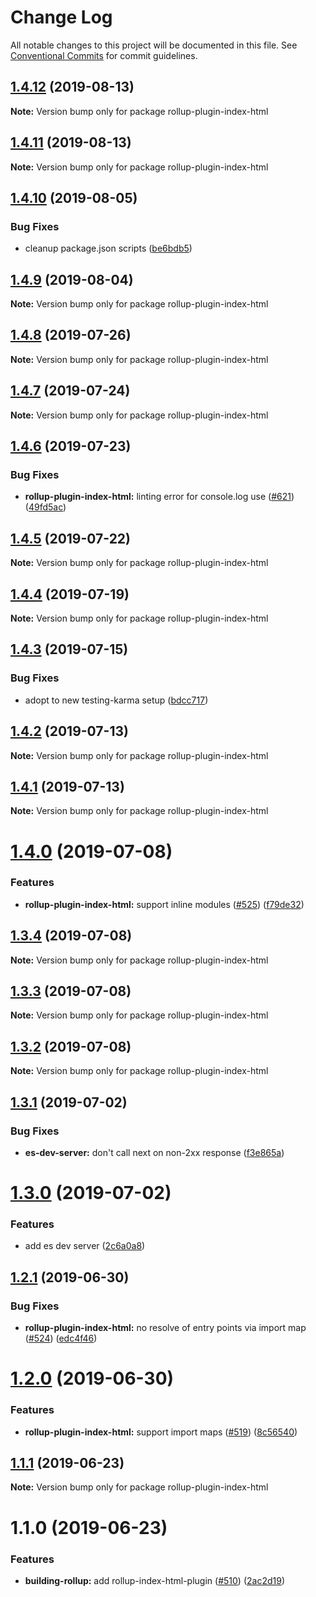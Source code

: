 # Change Log

All notable changes to this project will be documented in this file.
See [Conventional Commits](https://conventionalcommits.org) for commit guidelines.

## [1.4.12](https://github.com/open-wc/open-wc/compare/rollup-plugin-index-html@1.4.11...rollup-plugin-index-html@1.4.12) (2019-08-13)

**Note:** Version bump only for package rollup-plugin-index-html





## [1.4.11](https://github.com/open-wc/open-wc/compare/rollup-plugin-index-html@1.4.10...rollup-plugin-index-html@1.4.11) (2019-08-13)

**Note:** Version bump only for package rollup-plugin-index-html





## [1.4.10](https://github.com/open-wc/open-wc/compare/rollup-plugin-index-html@1.4.9...rollup-plugin-index-html@1.4.10) (2019-08-05)


### Bug Fixes

* cleanup package.json scripts ([be6bdb5](https://github.com/open-wc/open-wc/commit/be6bdb5))





## [1.4.9](https://github.com/open-wc/open-wc/compare/rollup-plugin-index-html@1.4.8...rollup-plugin-index-html@1.4.9) (2019-08-04)

**Note:** Version bump only for package rollup-plugin-index-html





## [1.4.8](https://github.com/open-wc/open-wc/compare/rollup-plugin-index-html@1.4.7...rollup-plugin-index-html@1.4.8) (2019-07-26)

**Note:** Version bump only for package rollup-plugin-index-html





## [1.4.7](https://github.com/open-wc/open-wc/compare/rollup-plugin-index-html@1.4.6...rollup-plugin-index-html@1.4.7) (2019-07-24)

**Note:** Version bump only for package rollup-plugin-index-html





## [1.4.6](https://github.com/open-wc/open-wc/compare/rollup-plugin-index-html@1.4.5...rollup-plugin-index-html@1.4.6) (2019-07-23)


### Bug Fixes

* **rollup-plugin-index-html:** linting error for console.log use ([#621](https://github.com/open-wc/open-wc/issues/621)) ([49fd5ac](https://github.com/open-wc/open-wc/commit/49fd5ac))





## [1.4.5](https://github.com/open-wc/open-wc/compare/rollup-plugin-index-html@1.4.4...rollup-plugin-index-html@1.4.5) (2019-07-22)

**Note:** Version bump only for package rollup-plugin-index-html





## [1.4.4](https://github.com/open-wc/open-wc/compare/rollup-plugin-index-html@1.4.3...rollup-plugin-index-html@1.4.4) (2019-07-19)

**Note:** Version bump only for package rollup-plugin-index-html





## [1.4.3](https://github.com/open-wc/open-wc/compare/rollup-plugin-index-html@1.4.2...rollup-plugin-index-html@1.4.3) (2019-07-15)


### Bug Fixes

* adopt to new testing-karma setup ([bdcc717](https://github.com/open-wc/open-wc/commit/bdcc717))





## [1.4.2](https://github.com/open-wc/open-wc/compare/rollup-plugin-index-html@1.4.1...rollup-plugin-index-html@1.4.2) (2019-07-13)

**Note:** Version bump only for package rollup-plugin-index-html





## [1.4.1](https://github.com/open-wc/open-wc/compare/rollup-plugin-index-html@1.4.0...rollup-plugin-index-html@1.4.1) (2019-07-13)

**Note:** Version bump only for package rollup-plugin-index-html





# [1.4.0](https://github.com/open-wc/open-wc/compare/rollup-plugin-index-html@1.3.4...rollup-plugin-index-html@1.4.0) (2019-07-08)


### Features

* **rollup-plugin-index-html:** support inline modules ([#525](https://github.com/open-wc/open-wc/issues/525)) ([f79de32](https://github.com/open-wc/open-wc/commit/f79de32))





## [1.3.4](https://github.com/open-wc/open-wc/compare/rollup-plugin-index-html@1.3.3...rollup-plugin-index-html@1.3.4) (2019-07-08)

**Note:** Version bump only for package rollup-plugin-index-html





## [1.3.3](https://github.com/open-wc/open-wc/compare/rollup-plugin-index-html@1.3.2...rollup-plugin-index-html@1.3.3) (2019-07-08)

**Note:** Version bump only for package rollup-plugin-index-html





## [1.3.2](https://github.com/open-wc/open-wc/compare/rollup-plugin-index-html@1.3.1...rollup-plugin-index-html@1.3.2) (2019-07-08)

**Note:** Version bump only for package rollup-plugin-index-html





## [1.3.1](https://github.com/open-wc/open-wc/compare/rollup-plugin-index-html@1.3.0...rollup-plugin-index-html@1.3.1) (2019-07-02)


### Bug Fixes

* **es-dev-server:** don't call next on non-2xx response ([f3e865a](https://github.com/open-wc/open-wc/commit/f3e865a))





# [1.3.0](https://github.com/open-wc/open-wc/compare/rollup-plugin-index-html@1.2.1...rollup-plugin-index-html@1.3.0) (2019-07-02)


### Features

* add es dev server ([2c6a0a8](https://github.com/open-wc/open-wc/commit/2c6a0a8))





## [1.2.1](https://github.com/open-wc/open-wc/compare/rollup-plugin-index-html@1.2.0...rollup-plugin-index-html@1.2.1) (2019-06-30)


### Bug Fixes

* **rollup-plugin-index-html:** no resolve of entry points via import map ([#524](https://github.com/open-wc/open-wc/issues/524)) ([edc4f46](https://github.com/open-wc/open-wc/commit/edc4f46))





# [1.2.0](https://github.com/open-wc/open-wc/compare/rollup-plugin-index-html@1.1.1...rollup-plugin-index-html@1.2.0) (2019-06-30)


### Features

* **rollup-plugin-index-html:** support import maps ([#519](https://github.com/open-wc/open-wc/issues/519)) ([8c56540](https://github.com/open-wc/open-wc/commit/8c56540))





## [1.1.1](https://github.com/open-wc/open-wc/compare/rollup-plugin-index-html@1.1.0...rollup-plugin-index-html@1.1.1) (2019-06-23)

**Note:** Version bump only for package rollup-plugin-index-html





# 1.1.0 (2019-06-23)


### Features

* **building-rollup:** add rollup-index-html-plugin ([#510](https://github.com/open-wc/open-wc/issues/510)) ([2ac2d19](https://github.com/open-wc/open-wc/commit/2ac2d19))
